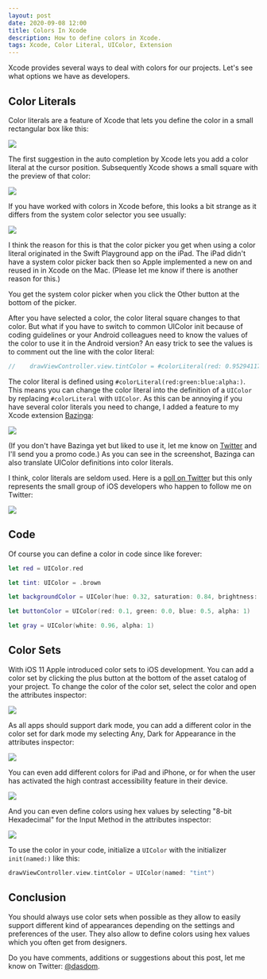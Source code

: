 ```yaml
---
layout: post
date: 2020-09-08 12:00
title: Colors In Xcode
description: How to define colors in Xcode.
tags: Xcode, Color Literal, UIColor, Extension
---
```


Xcode provides several ways to deal with colors for our projects.
Let's see what options we have as developers.

## Color Literals

Color literals are a feature of Xcode that lets you define the color in a small rectangular box like this:

![](../../../assets/2020-09-08/color_literal_autocompletion.png)

The first suggestion in the auto completion by Xcode lets you add a color literal at the cursor position.
Subsequently Xcode shows a small square with the preview of that color:

![](../../../assets/2020-09-08/color_literal_color_selector.png)

If you have worked with colors in Xcode before, this looks a bit strange as it differs from the system color selector you see usually:

![](../../../assets/2020-09-08/system_color_picker.png)

I think the reason for this is that the color picker you get when using a color literal originated in the Swift Playground app on the iPad.
The iPad didn't have a system color picker back then so Apple implemented a new on and reused in in Xcode on the Mac.
(Please let me know if there is another reason for this.)

You get the system color picker when you click the Other button at the bottom of the picker.

After you have selected a color, the color literal square changes to that color.
But what if you have to switch to common UIColor init because of coding guidelines or your Android colleagues need to know the values of the color to use it in the Android version?
An easy trick to see the values is to comment out the line with the color literal:

```swift
//    drawViewController.view.tintColor = #colorLiteral(red: 0.9529411793, green: 0.6862745285, blue: 0.1333333403, alpha: 1)
```

The color literal is defined using `#colorLiteral(red:green:blue:alpha:)`.
This means you can change the color literal into the definition of a `UIColor` by replacing `#colorLiteral` with `UIColor`.
As this can be annoying if you have several color literals you need to change, I added a feature to my Xcode extension [Bazinga](https://apps.apple.com/de/app/bazinga-for-xcode/id1503241323?l=en&mt=12):

![](../../../assets/2020-09-08/bazinga_color_literal_to_uicolor.png)

(If you don't have Bazinga yet but liked to use it, let me know on [Twitter](https://twitter.com/dasdom) and I'll send you a promo code.)
As you can see in the screenshot, Bazinga can also translate UIColor definitions into color literals.

I think, color literals are seldom used.
Here is a [poll on Twitter](https://twitter.com/dasdom/status/1302151976520757249?s=20) but this only represents the small group of iOS developers who happen to follow me on Twitter:

![](../../../assets/2020-09-08/twitter_poll.png)

## Code

Of course you can define a color in code since like forever:

```swift
let red = UIColor.red

let tint: UIColor = .brown

let backgroundColor = UIColor(hue: 0.32, saturation: 0.84, brightness: 0.9, alpha: 1)

let buttonColor = UIColor(red: 0.1, green: 0.0, blue: 0.5, alpha: 1)

let gray = UIColor(white: 0.96, alpha: 1)
```

## Color Sets

With iOS 11 Apple introduced color sets to iOS development.
You can add a color set by clicking the plus button at the bottom of the asset catalog of your project.
To change the color of the color set, select the color and open the attributes inspector:

![](../../../assets/2020-09-08/color_set_only_universal.png)

As all apps should support dark mode, you can add a different color in the color set for dark mode my selecting Any, Dark for Appearance in the attributes inspector:

![](../../../assets/2020-09-08/add_dark_mode_color.png)

You can even add different colors for iPad and iPhone, or for when the user has activated the high contrast accessibility feature in their device.

![](../../../assets/2020-09-08/color_set_with_many_different_colors.png)

And you can even define colors using hex values by selecting "8-bit Hexadecimal" for the Input Method in the attributes inspector:

![](../../../assets/2020-09-08/hexadecial_color.png)

To use the color in your code, initialize a `UIColor` with the initializer `init(named:)` like this:

```swift
drawViewController.view.tintColor = UIColor(named: "tint")
```

## Conclusion

You should always use color sets when possible as they allow to easily support different kind of appearances depending on the settings and preferences of the user.
They also allow to define colors using hex values which you often get from designers.

Do you have comments, additions or suggestions about this post, let me know on Twitter: [@dasdom](http://twitter.com/dasdom).
